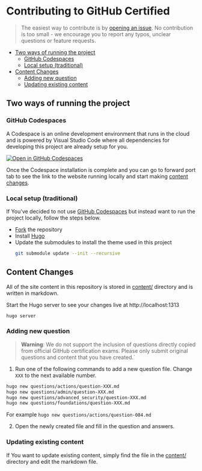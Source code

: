 # Contributing to GitHub Certified

>The easiest way to contribute is by [opening an issue](https://github.com/FidelusAleksander/githubcertified/issues/new/choose). No contribution is too small - we encourage you to report any typos, unclear questions or feature requests.


<!-- MarkdownTOC autolink="true" -->
- [Two ways of running the project](#two-ways-of-running-the-project)
  - [GitHub Codespaces](#github-codespaces-easy)
  - [Local setup (traditional)](#local-setup-traditional)
- [Content Changes](#content-changes)
  - [Adding new question](#adding-new-question)
  - [Updating existing content](#updating-existing-content)

<!-- /MarkdownTOC -->

## Two ways of running the project

### GitHub Codespaces

A Codespace is an online development environment that runs in the cloud and is powered by Visual Studio Code where all dependencies for developing this project are already setup for you.

[![Open in GitHub Codespaces](https://github.com/codespaces/badge.svg)](https://codespaces.new/FidelusAleksander/githubcertified)

Once the Codespace installation is complete and you can go to forward port tab to see the link to the website running locally and start making [content changes](#content-changes).

### Local setup (traditional)
If You've decided to not use [GitHub Codespaces](https://codespaces.new/FidelusAleksander/githubcertified) but instead want to run the project locally, follow the steps below.
- [Fork](https://github.com/FidelusAleksander/githubcertified/fork) the repository
- Install [Hugo](https://gohugo.io/installation/)
- Update the submodules to install the theme used in this project
   ```bash
   git submodule update --init --recursive
   ```


## Content Changes
All of the site content in this repository is stored in [content/](https://github.com/FidelusAleksander/githubcertified/blob/master/content) directory and is written in markdown.


Start the Hugo server to see your changes live at http://localhost:1313
   ```bash
  hugo server
  ```




### Adding new question

> **Warning**: We do not support the inclusion of questions directly copied from official GitHub certification exams. Please only submit original questions and content that you have created.`

1) Run one of the following commands to add a new question file. Change `XXX` to the next available number.

```bash
hugo new questions/actions/question-XXX.md
hugo new questions/admin/question-XXX.md
hugo new questions/advanced_security/question-XXX.md
hugo new questions/foundations/question-XXX.md
```

For example `hugo new questions/actions/question-084.md`

2) Open the newly created file and fill in the question and answers.


### Updating existing content
If You want to update existing content, simply find the file in the [content/](https://github.com/FidelusAleksander/githubcertified/blob/master/content) directory and edit the markdown file.
